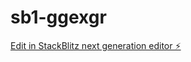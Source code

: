 # sb1-ggexgr

[Edit in StackBlitz next generation editor ⚡️](https://stackblitz.com/~/github.com/agungbharata/sb1-ggexgr)
